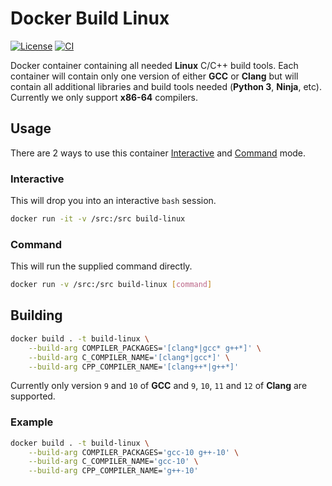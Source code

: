 # Docker Build Linux

[![License]](LICENSE)
[![CI][CI Badge]][CI Workflow]

Docker container containing all needed **Linux** C/C++ build tools. Each
container will contain only one version of either **GCC** or **Clang** but will
contain all additional libraries and build tools needed (**Python 3**,
**Ninja**, etc). Currently we only support **x86-64** compilers.

## Usage

There are 2 ways to use this container [Interactive](#interactive) and
[Command](#command) mode.

### Interactive

This will drop you into an interactive `bash` session.

```bash
docker run -it -v /src:/src build-linux
```

### Command

This will run the supplied command directly.

```bash
docker run -v /src:/src build-linux [command]
```

## Building

```bash
docker build . -t build-linux \
    --build-arg COMPILER_PACKAGES='[clang*|gcc* g++*]' \
    --build-arg C_COMPILER_NAME='[clang*|gcc*]' \
    --build-arg CPP_COMPILER_NAME='[clang++*|g++*]'
```

Currently only version `9` and `10` of **GCC** and `9`, `10`, `11` and `12` of
**Clang** are supported.

### Example

```bash
docker build . -t build-linux \
    --build-arg COMPILER_PACKAGES='gcc-10 g++-10' \
    --build-arg C_COMPILER_NAME='gcc-10' \
    --build-arg CPP_COMPILER_NAME='g++-10'
```

<!-- external links -->
[License]: https://img.shields.io/github/license/WNProject/DockerBuildLinux?label=License
[CI Badge]: https://github.com/WNProject/DockerBuildLinux/actions/workflows/ci.yml/badge.svg?branch=main
[CI Workflow]: https://github.com/WNProject/DockerBuildLinux/actions/workflows/ci.yml?query=branch%3Amain
